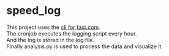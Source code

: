 # speed_log
This project uses the [cli for fast.com](https://github.com/sindresorhus/fast-cli).<br> 
The cronjob executes the logging script every hour. <br> 
And the log is stored in the log file. <br> 
Finally analysis.py is used to process the data and visualize it.
